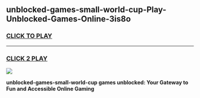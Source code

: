 
## unblocked-games-small-world-cup-Play-Unblocked-Games-Online-3is8o
<h3>
<a href="https://premium76.site?title=unblocked-games-small-world-cup&ref=25A">CLICK TO PLAY</a></h3>
<hr>

<h3>
<a href="https://premium76.site?title=unblocked-games-small-world-cup&ref=25A">CLICK 2 PLAY</a>
  
</h3>

<a href="https://premium76.site?title=unblocked-games-small-world-cup&ref=25A"><img src="https://clearcache.store/games.png"></a>


**unblocked-games-small-world-cup games unblocked: Your Gateway to Fun and Accessible Online Gaming**
